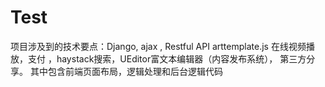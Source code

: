 # Test
项目涉及到的技术要点：Django, ajax , Restful API arttemplate.js 在线视频播放，支付 ，haystack搜索，UEditor富文本编辑器（内容发布系统）， 第三方分享。 其中包含前端页面布局，逻辑处理和后台逻辑代码
